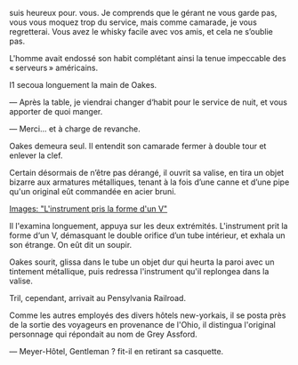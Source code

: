 suis heureux pour. vous. Je comprends que le gérant ne vous garde pas,
vous vous moquez trop du service, mais comme camarade, je vous regretterai.
Vous avez le whisky facile avec vos amis, et cela ne s’oublie pas.

L'homme avait endossé son habit complétant ainsi la tenue impeccable
des « serveurs » américains.

I1 secoua longuement la main de Oakes.

— Après la table, je viendrai changer d‘habit pour le service de nuit, et
vous apporter de quoi manger.

— Merci... et à charge de revanche.

Oakes demeura seul. Il entendit son camarade fermer à double tour et enlever
la clef.

Certain désormais de n’être pas dérangé, il ouvrit sa valise, en tira un
objet bizarre aux armatures métalliques, tenant à la fois d’une canne et
d’une pipe qu'un original eût commandée en acier bruni.

[Images: "L'instrument pris la forme d'un V"](../images/1-pages-347.md)

Il l'examina longuement, appuya sur les deux extrémités. L'instrument prit
la forme d‘un V, démasquant le double orifice d’un tube intérieur, et exhala
un son étrange. On eût dit un soupir.

Oakes sourit, glissa dans le tube un objet dur qui heurta la paroi avec un
tintement métallique, puis redressa l'instrument qu'il replongea dans la valise.

Tril, cependant, arrivait au Pensylvania Railroad.

Comme les autres employés des divers hôtels new-yorkais, il se posta près
de la sortie des voyageurs en provenance de l'Ohio, il distingua l'original
personnage qui répondait au nom de Grey Assford.

— Meyer-Hôtel, Gentleman ? fit-il en retirant sa casquette.
